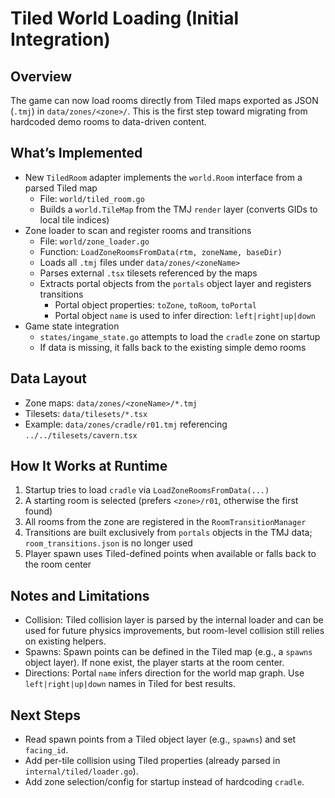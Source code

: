 # Tiled World Loading (Initial Integration)

## Overview

The game can now load rooms directly from Tiled maps exported as JSON (`.tmj`) in `data/zones/<zone>/`. This is the first step toward migrating from hardcoded demo rooms to data-driven content.

## What’s Implemented

- New `TiledRoom` adapter implements the `world.Room` interface from a parsed Tiled map
  - File: `world/tiled_room.go`
  - Builds a `world.TileMap` from the TMJ `render` layer (converts GIDs to local tile indices)
- Zone loader to scan and register rooms and transitions
  - File: `world/zone_loader.go`
  - Function: `LoadZoneRoomsFromData(rtm, zoneName, baseDir)`
  - Loads all `.tmj` files under `data/zones/<zoneName>`
  - Parses external `.tsx` tilesets referenced by the maps
  - Extracts portal objects from the `portals` object layer and registers transitions
    - Portal object properties: `toZone`, `toRoom`, `toPortal`
    - Portal object `name` is used to infer direction: `left|right|up|down`
- Game state integration
  - `states/ingame_state.go` attempts to load the `cradle` zone on startup
  - If data is missing, it falls back to the existing simple demo rooms

## Data Layout

- Zone maps: `data/zones/<zoneName>/*.tmj`
- Tilesets: `data/tilesets/*.tsx`
- Example: `data/zones/cradle/r01.tmj` referencing `../../tilesets/cavern.tsx`

## How It Works at Runtime

1. Startup tries to load `cradle` via `LoadZoneRoomsFromData(...)`
2. A starting room is selected (prefers `<zone>/r01`, otherwise the first found)
3. All rooms from the zone are registered in the `RoomTransitionManager`
4. Transitions are built exclusively from `portals` objects in the TMJ data; `room_transitions.json` is no longer used
5. Player spawn uses Tiled-defined points when available or falls back to the room center

## Notes and Limitations

- Collision: Tiled collision layer is parsed by the internal loader and can be used for future physics improvements, but room-level collision still relies on existing helpers.
- Spawns: Spawn points can be defined in the Tiled map (e.g., a `spawns` object layer). If none exist, the player starts at the room center.
- Directions: Portal `name` infers direction for the world map graph. Use `left|right|up|down` names in Tiled for best results.

## Next Steps

- Read spawn points from a Tiled object layer (e.g., `spawns`) and set `facing_id`.
- Add per-tile collision using Tiled properties (already parsed in `internal/tiled/loader.go`).
- Add zone selection/config for startup instead of hardcoding `cradle`.
